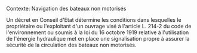 Contexte: Navigation des bateaux non motorisés

Un décret en Conseil d'Etat détermine les conditions dans lesquelles le propriétaire ou l'exploitant d'un ouvrage visé à l'article L. 214-2 du code de l'environnement ou soumis à la loi du 16 octobre 1919 relative à l'utilisation de l'énergie hydraulique met en place une signalisation propre à assurer la sécurité de la circulation des bateaux non motorisés.